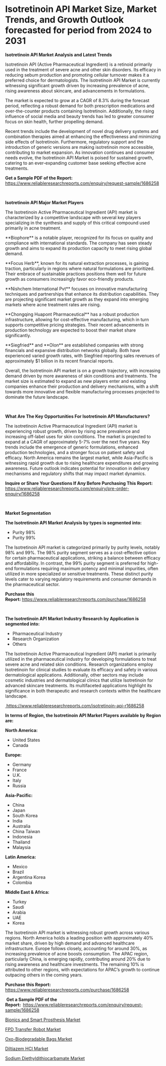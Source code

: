 <p><h1>Isotretinoin API Market Size, Market Trends, and Growth Outlook forecasted for period from 2024 to 2031</h1></p><p><strong>Isotretinoin API Market Analysis and Latest Trends</strong></p>
<p><p>Isotretinoin API (Active Pharmaceutical Ingredient) is a retinoid primarily used in the treatment of severe acne and other skin disorders. Its efficacy in reducing sebum production and promoting cellular turnover makes it a preferred choice for dermatologists. The Isotretinoin API Market is currently witnessing significant growth driven by increasing prevalence of acne, rising awareness about skincare, and advancements in formulations.</p><p>The market is expected to grow at a CAGR of 8.3% during the forecast period, reflecting a robust demand for both prescription medications and over-the-counter products containing Isotretinoin. Additionally, the rising influence of social media and beauty trends has led to greater consumer focus on skin health, further propelling demand.</p><p>Recent trends include the development of novel drug delivery systems and combination therapies aimed at enhancing the effectiveness and minimizing side effects of Isotretinoin. Furthermore, regulatory support and the introduction of generic versions are making isotretinoin more accessible, contributing to market expansion. As innovation continues and consumer needs evolve, the Isotretinoin API Market is poised for sustained growth, catering to an ever-expanding customer base seeking effective acne treatments.</p></p>
<p><strong>Get a Sample PDF of the Report:&nbsp;</strong> <a href="https://www.reliableresearchreports.com/enquiry/request-sample/1686258?utm_campaign=114&utm_medium=2&utm_source=Github&utm_content=ia&utm_term=06102024&utm_id=isotretinoin-api">https://www.reliableresearchreports.com/enquiry/request-sample/1686258</a></p>
<p>&nbsp;</p>
<p><strong>Isotretinoin API Major Market Players</strong></p>
<p><p>The Isotretinoin Active Pharmaceutical Ingredient (API) market is characterized by a competitive landscape with several key players specializing in the synthesis and supply of this critical compound used primarily in acne treatment. </p><p>**Biophore** is a notable player, recognized for its focus on quality and compliance with international standards. The company has seen steady growth and aims to expand its production capacity to meet rising global demand.</p><p>**Focus Herb**, known for its natural extraction processes, is gaining traction, particularly in regions where natural formulations are prioritized. Their embrace of sustainable practices positions them well for future growth as consumers increasingly favor eco-friendly products.</p><p>**Nishchem International Pvt** focuses on innovative manufacturing techniques and partnerships that enhance its distribution capabilities. They are projecting significant market growth as they expand into emerging markets where acne treatment rates are rising.</p><p>**Chongqing Huapont Pharmaceutical** has a robust production infrastructure, allowing for cost-effective manufacturing, which in turn supports competitive pricing strategies. Their recent advancements in production technology are expected to boost their market share significantly.</p><p>**Siegfried** and **Olon** are established companies with strong financials and expansive distribution networks globally. Both have experienced varied growth rates, with Siegfried reporting sales revenues of approximately $1 billion in its recent financial reports.</p><p>Overall, the Isotretinoin API market is on a growth trajectory, with increasing demand driven by more awareness of skin conditions and treatments. The market size is estimated to expand as new players enter and existing companies enhance their production and delivery mechanisms, with a shift towards more innovative and flexible manufacturing processes projected to dominate the future landscape.</p></p>
<p>&nbsp;</p>
<p><strong>What Are The Key Opportunities For Isotretinoin API Manufacturers?</strong></p>
<p><p>The isotretinoin Active Pharmaceutical Ingredient (API) market is experiencing robust growth, driven by rising acne prevalence and increasing off-label uses for skin conditions. The market is projected to expand at a CAGR of approximately 5-7% over the next five years. Key trends include the emergence of generic formulations, enhanced production technologies, and a stronger focus on patient safety and efficacy. North America remains the largest market, while Asia-Pacific is witnessing rapid growth due to rising healthcare expenditures and growing awareness. Future outlook indicates potential for innovation in delivery mechanisms and regulatory shifts that may impact market dynamics.</p></p>
<p><strong>Inquire or Share Your Questions If Any Before Purchasing This Report:</strong> <a href="https://www.reliableresearchreports.com/enquiry/pre-order-enquiry/1686258?utm_campaign=114&utm_medium=2&utm_source=Github&utm_content=ia&utm_term=06102024&utm_id=isotretinoin-api">https://www.reliableresearchreports.com/enquiry/pre-order-enquiry/1686258</a></p>
<p>&nbsp;</p>
<p><strong>Market Segmentation</strong></p>
<p><strong>The Isotretinoin API Market Analysis by types is segmented into:</strong></p>
<p><ul><li>Purity 98%</li><li>Purity 99%</li></ul></p>
<p><p>The Isotretinoin API market is categorized primarily by purity levels, notably 98% and 99%. The 98% purity segment serves as a cost-effective option for certain pharmaceutical applications, striking a balance between efficacy and affordability. In contrast, the 99% purity segment is preferred for high-end formulations requiring maximum potency and minimal impurities, often utilized in more specialized or sensitive treatments. These distinct purity levels cater to varying regulatory requirements and consumer demands in the pharmaceutical sector.</p></p>
<p><strong>Purchase this Report:&nbsp;</strong><a href="https://www.reliableresearchreports.com/purchase/1686258?utm_campaign=114&utm_medium=2&utm_source=Github&utm_content=ia&utm_term=06102024&utm_id=isotretinoin-api">https://www.reliableresearchreports.com/purchase/1686258</a></p>
<p>&nbsp;</p>
<p><strong>The Isotretinoin API Market Industry Research by Application is segmented into:</strong></p>
<p><ul><li>Pharmaceutical Industry</li><li>Research Organization</li><li>Others</li></ul></p>
<p><p>The Isotretinoin Active Pharmaceutical Ingredient (API) market is primarily utilized in the pharmaceutical industry for developing formulations to treat severe acne and related skin conditions. Research organizations employ Isotretinoin for clinical studies to evaluate its efficacy and safety in various dermatological applications. Additionally, other sectors may include cosmetic industries and dermatological clinics that utilize Isotretinoin for advanced skincare treatments. Its multifaceted applications highlight its significance in both therapeutic and research contexts within the healthcare landscape.</p></p>
<p><a href="https://www.reliableresearchreports.com/isotretinoin-api-r1686258?utm_campaign=114&utm_medium=2&utm_source=Github&utm_content=ia&utm_term=06102024&utm_id=isotretinoin-api">&nbsp;https://www.reliableresearchreports.com/isotretinoin-api-r1686258</a></p>
<p><strong>In terms of Region, the Isotretinoin API Market Players available by Region are:</strong></p>
<p>
    <p> <strong> North America: </strong>
        <ul>
            <li>United States</li>
            <li>Canada</li>
        </ul>
        </p> 
    <p> <strong> Europe: </strong>
        <ul>
            <li>Germany</li>
            <li>France</li>
            <li>U.K.</li>
            <li>Italy</li>
            <li>Russia</li>
        </ul>
        </p> 
    <p> <strong> Asia-Pacific: </strong>
        <ul>
            <li>China</li>
            <li>Japan</li>
            <li>South Korea</li>
            <li>India</li>
            <li>Australia</li>
            <li>China Taiwan</li>
            <li>Indonesia</li>
            <li>Thailand</li>
            <li>Malaysia</li>
        </ul>
        </p> 
    <p> <strong> Latin America: </strong>
        <ul>
            <li>Mexico</li>
            <li>Brazil</li>
            <li>Argentina Korea</li>
            <li>Colombia</li>
        </ul>
        </p> 
    <p> <strong> Middle East & Africa: </strong>
        <ul>
            <li>Turkey</li>
            <li>Saudi</li>
            <li>Arabia</li>
            <li>UAE</li>
            <li>Korea</li>
        </ul>
    </p>
    </p>
<p><p>The Isotretinoin API market is witnessing robust growth across various regions. North America holds a leading position with approximately 40% market share, driven by high demand and advanced healthcare infrastructure. Europe follows closely, accounting for around 30%, as increasing prevalence of acne boosts consumption. The APAC region, particularly China, is emerging rapidly, contributing around 20% due to rising awareness and healthcare investments. The remaining 10% is attributed to other regions, with expectations for APAC’s growth to continue outpacing others in the coming years.</p></p>
<p><strong>Purchase this Report: </strong><a href="https://www.reliableresearchreports.com/purchase/1686258?utm_campaign=114&utm_medium=2&utm_source=Github&utm_content=ia&utm_term=06102024&utm_id=isotretinoin-api">https://www.reliableresearchreports.com/purchase/1686258</a></p>
<p>&nbsp;<strong>Get a Sample PDF of the Report:&nbsp;&nbsp;</strong><a href="https://www.reliableresearchreports.com/enquiry/request-sample/1686258?utm_campaign=114&utm_medium=2&utm_source=Github&utm_content=ia&utm_term=06102024&utm_id=isotretinoin-api">https://www.reliableresearchreports.com/enquiry/request-sample/1686258</a></p>
<p><strong></strong></p>
<p><p><a href="https://github.com/MonroeBullock54/Market-Research-Report-List-1/blob/main/bionics-and-smart-prosthesis-market.md?utm_campaign=114&utm_medium=2&utm_source=Github&utm_content=ia&utm_term=06102024&utm_id=isotretinoin-api">Bionics and Smart Prosthesis Market</a></p><p><a href="https://issuu.com/reportprime-2/docs/fpd-transfer-robot-market-size-2030_d80bfd23a63c1e?utm_campaign=114&utm_medium=2&utm_source=Github&utm_content=ia&utm_term=06102024&utm_id=isotretinoin-api">FPD Transfer Robot Market</a></p><p><a href="https://github.com/rahu1506/Market-Research-Report-List-6/blob/main/oxo-biodegradable-bags-market.md?utm_campaign=114&utm_medium=2&utm_source=Github&utm_content=ia&utm_term=06102024&utm_id=isotretinoin-api">Oxo-Biodegradable Bags Market</a></p><p><a href="https://www.linkedin.com/pulse/diltiazem-hcl-market-global-regional-analysis-focus-region-i9lpe?utm_campaign=114&utm_medium=2&utm_source=Github&utm_content=ia&utm_term=06102024&utm_id=isotretinoin-api">Diltiazem HCl Market</a></p><p><a href="https://www.linkedin.com/pulse/sodium-diethyldithiocarbamate-market-consolidation-impact-structure-prmie?utm_campaign=114&utm_medium=2&utm_source=Github&utm_content=ia&utm_term=06102024&utm_id=isotretinoin-api">Sodium Diethyldithiocarbamate Market</a></p></p>